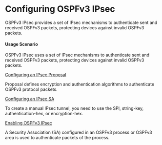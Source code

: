 Configuring OSPFv3 IPsec
========================

OSPFv3 IPsec provides a set of IPsec mechanisms to authenticate sent and received OSPFv3 packets, protecting devices against invalid OSPFv3 packets.

#### Usage Scenario

OSPFv3 IPsec uses a set of IPsec mechanisms to authenticate sent and received OSPFv3 packets, protecting devices against invalid OSPFv3 packets.


[Configuring an IPsec Proposal](../../../../software/nev8r10_vrpv8r16/user/vrp/dc_vrp_ospfv3_cfg_2071.html)

Proposal defines encryption and authentication algorithms to authenticate OSPFv3 protocol packets.

[Configuring an IPsec SA](../../../../software/nev8r10_vrpv8r16/user/vrp/dc_vrp_ospfv3_cfg_2072.html)

To create a manual IPsec tunnel, you need to use the SPI, string-key, authentication-hex, or encryption-hex.

[Enabling OSPFv3 IPsec](../../../../software/nev8r10_vrpv8r16/user/vrp/dc_vrp_ospfv3_cfg_2073.html)

A Security Association (SA) configured in an OSPFv3 process or OSPFv3 area is used to authenticate packets of the process.
